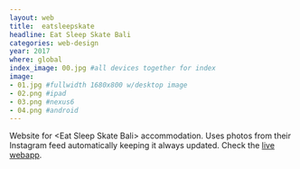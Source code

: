 ```yaml
---
layout: web
title:  eatsleepskate
headline: Eat Sleep Skate Bali
categories: web-design
year: 2017
where: global
index_image: 00.jpg #all devices together for index
image:
- 01.jpg #fullwidth 1680x800 w/desktop image
- 02.png #ipad
- 03.png #nexus6
- 04.png #android
---
```

Website for &lt;Eat Sleep Skate Bali&gt; accommodation. Uses photos from their Instagram feed automatically keeping it always updated.
Check the [live webapp](http://essbali.com).
